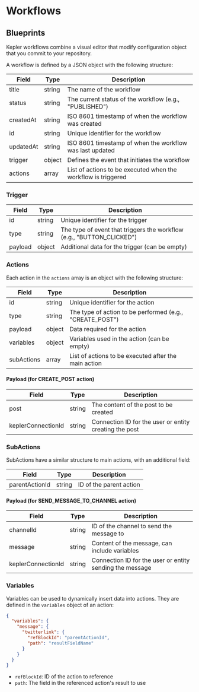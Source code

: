 # Workflows

## Blueprints

Kepler workflows combine a visual editor that modify configuration object that you commit to your repository.

A workflow is defined by a JSON object with the following structure:

| Field     | Type   | Description                                                   |
| --------- | ------ | ------------------------------------------------------------- |
| title     | string | The name of the workflow                                      |
| status    | string | The current status of the workflow (e.g., "PUBLISHED")        |
| createdAt | string | ISO 8601 timestamp of when the workflow was created           |
| id        | string | Unique identifier for the workflow                            |
| updatedAt | string | ISO 8601 timestamp of when the workflow was last updated      |
| trigger   | object | Defines the event that initiates the workflow                 |
| actions   | array  | List of actions to be executed when the workflow is triggered |

### Trigger

| Field   | Type   | Description                                                           |
| ------- | ------ | --------------------------------------------------------------------- |
| id      | string | Unique identifier for the trigger                                     |
| type    | string | The type of event that triggers the workflow (e.g., "BUTTON_CLICKED") |
| payload | object | Additional data for the trigger (can be empty)                        |

### Actions

Each action in the `actions` array is an object with the following structure:

| Field      | Type   | Description                                              |
| ---------- | ------ | -------------------------------------------------------- |
| id         | string | Unique identifier for the action                         |
| type       | string | The type of action to be performed (e.g., "CREATE_POST") |
| payload    | object | Data required for the action                             |
| variables  | object | Variables used in the action (can be empty)              |
| subActions | array  | List of actions to be executed after the main action     |

#### Payload (for CREATE_POST action)

| Field              | Type   | Description                                            |
| ------------------ | ------ | ------------------------------------------------------ |
| post               | string | The content of the post to be created                  |
| keplerConnectionId | string | Connection ID for the user or entity creating the post |

### SubActions

SubActions have a similar structure to main actions, with an additional field:

| Field          | Type   | Description             |
| -------------- | ------ | ----------------------- |
| parentActionId | string | ID of the parent action |

#### Payload (for SEND_MESSAGE_TO_CHANNEL action)

| Field              | Type   | Description                                              |
| ------------------ | ------ | -------------------------------------------------------- |
| channelId          | string | ID of the channel to send the message to                 |
| message            | string | Content of the message, can include variables            |
| keplerConnectionId | string | Connection ID for the user or entity sending the message |

### Variables

Variables can be used to dynamically insert data into actions. They are defined in the `variables` object of an action:

```json
{
  "variables": {
    "message": {
      "twitterlink": {
        "refBlockId": "parentActionId",
        "path": "resultFieldName"
      }
    }
  }
}
```

- `refBlockId`: ID of the action to reference
- `path`: The field in the referenced action's result to use
